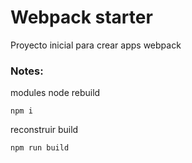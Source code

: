 # Webpack starter

Proyecto inicial para crear apps webpack

### Notes:
modules node rebuild
```
npm i
```

reconstruir build
```
npm run build
